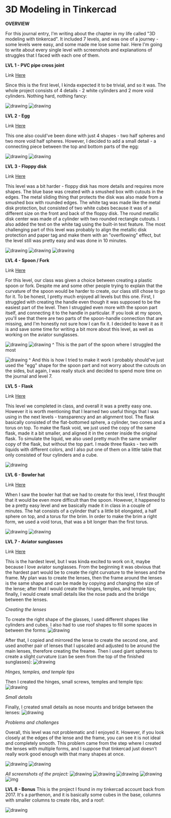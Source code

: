 # 3D Modeling in Tinkercad

**OVERVIEW**

For this journal entry, I'm writing about the chapter in my life called "3D modeling with tinkercad". It included 7 levels, and was one of a journey - some levels were easy, and some made me lose some hair. Here I'm going to write about every single level with screenshots and explanations of struggles that I faced with each one of them.

**LVL 1 - PVC pipe cross joint**

Link [Here](https://www.tinkercad.com/things/ePiRqHCUURW-idslvl1)

Since this is the first level, I kinda expected it to be trivial, and so it was. The whole project consists of 4 details - 2 white cylinders and 2 more void cylinders. Nothing hard, nothing fancy:

![drawing](https://github.com/user-attachments/assets/3e787648-6836-4fb3-ba5b-0f6d8a87f10b)
![drawing](https://github.com/user-attachments/assets/d09a2aac-9354-42e5-b1a0-c85ef06ac0c1)

**LVL 2 - Egg**

Link [Here](https://www.tinkercad.com/things/k0YKtsC6HZq-idslvl2)

This one also could've been done with just 4 shapes - two half spheres and two more void half spheres. However, I decided to add a small detail - a connecting piece between the top and bottom parts of the egg:

![drawing](https://github.com/user-attachments/assets/379af95d-aca5-43ef-b86c-3ae696272264)
![drawing](https://github.com/user-attachments/assets/6781066a-62c9-4612-b001-42f73d29eff8)

**LVL 3 - Floppy disk**

Link [Here](https://www.tinkercad.com/things/hXrdIvvWgkA-idslvl3)

This level was a bit harder - floppy disk has more details and requires more shapes. The blue base was created with a smushed box with cutouts in the edges. The metal sliding thing that protects the disk was also made from a smushed box with rounded edges. The white tag was made like the metal disk protection, but consisted of two white cubes because it was of a different size on the front and back of the floppy disk. The round metallic disk center was made of a cylinder with two rounded rectangle cutouts. I also added the text on the white tag using the built-in text feature. The most challenging part of this level was probably to align the metallic disk protection and paper tag and make them with an "overflowing" effect, but the level still was pretty easy and was done in 10 minutes.

![drawing](https://github.com/user-attachments/assets/2ab934cc-3a58-4b2d-8c24-de10841f727b)
![drawing](https://github.com/user-attachments/assets/fdcbaccf-23ae-4b4d-a301-d7780b5241bc)
![drawing](https://github.com/user-attachments/assets/591e3c88-d6fa-484d-9db5-9fabba51479a)

**LVL 4 - Spoon / Fork**

Link [Here](https://www.tinkercad.com/things/2HFdSYj7rYI-idslvl4)

For this level, our class was given a choice between creating a plastic spoon or fork. Despite me and some other people trying to explain that the curvature of the spoon would be harder to create, our class still chose to go for it. To be honest, I pretty much enjoyed all levels but this one. First, I struggled with creating the handle even though it was supposed to be the easiest part of the level. Then I struggled even more with the spoon part itself, and connecting it to the handle in particular. If you look at my spoon, you'll see that there are two parts of the spoon-handle connection that are missing, and I'm honestly not sure how I can fix it. I decided to leave it as it is and save some time for writing a bit more about this level, as well as working on the aviator sunglasses. 

![drawing](https://github.com/user-attachments/assets/965ef384-61cd-472c-b76b-e725b934c3c0)
![drawing](https://github.com/user-attachments/assets/d596de1b-9c0c-4375-81b5-4a7abf49a9b6)
^ This is the part of the spoon where I struggled the most

![drawing](https://github.com/user-attachments/assets/97bc7ef5-7c37-4b39-b628-785eabe19e5d)
^ And this is how I tried to make it work
I probably should've just used the "egg" shape for the spoon part and not worry about the cutouts on the sides, but again, I was really stuck and decided to spend more time on the journal and level 7.

**LVL 5 - Flask**

Link [Here](https://www.tinkercad.com/things/gfiMIFpb9Mr-idslvl5)

This level we completed in class, and overall it was a pretty easy one. However it is worth mentioning that I learned two useful things that I was using in the next levels - transparency and an alignment tool. The flask basically consisted of the flat-bottomed sphere, a cylinder, two cones and a torus on top. To make the flask void, we just used the copy of the same flask, made it a bit smaller, and aligned it in the center inside the original flask. To simulate the liquid, we also used pretty much the same smaller copy of the flask, but without the top part. I made three flasks - two with liquids with different colors, and I also put one of them on a little table that only consisted of four cylinders and a cube.

![drawing](https://github.com/user-attachments/assets/54ea47ff-edaa-49c9-95f7-981ebca1d6a3)

**LVL 6 - Bowler hat**

Link [Here](https://www.tinkercad.com/things/fiGgn4JpyEr-idslvl6)

When I saw the bowler hat that we had to create for this level, I first thought that it would be even more difficult than the spoon. However, it happened to be a pretty easy level and we basically made it in class in a couple of minutes. The hat consists of a cylinder that's a little bit elongated, a half sphere on top, and a torus for the brim. In order to make the brim a right form, we used a void torus, that was a bit longer than the first torus.

![drawing](https://github.com/user-attachments/assets/3c78e346-7855-4d8a-b947-c9b9388ab7b4)
![drawing](https://github.com/user-attachments/assets/eb230a68-7a36-4530-bc80-73d4d86eec54)

**LVL 7 - Aviator sunglasses**

Link [Here](https://www.tinkercad.com/things/h1sGev73BrJ-idslvl7)

This is the hardest level, but I was kinda excited to work on it, maybe because I love aviator sunglasses. From the beginning it was obvious that the hardest part would be to create the right curvature to the lenses and the frame. My plan was to create the lenses, then the frame around the lenses is the same shape and can be made by copying and changing the size of the lense; after that I would create the hinges, temples, and temple tips; finally, I would create small details like the nose pads and the bridge between the lenses.

*Creating the lenses*

To create the right shape of the glasses, I used different shapes like cylinders and cubes. I also had to use roof shapes to fill some spaces in between the forms:
![drawing](https://github.com/user-attachments/assets/9261a5d2-ca25-4dfe-8954-6cc72232a218)

After that, I copied and mirrored the lense to create the second one, and used another pair of lenses that I upscaled and adjusted to be around the main lenses, therefore creating the freame. Then I used giant spheres to create a slight curvature (can be seen from the top of the finished sunglasses):
![drawing](https://github.com/user-attachments/assets/da19ba34-8483-42ef-8aa6-469b2e7150ba)

*Hinges, temples, and temple tips*

Then I created the hinges, small screws, temples and temple tips:
![drawing](https://github.com/user-attachments/assets/ce23783a-169e-4992-a549-fd778f9e9851)

*Small details*

Finally, I created small details as nose mounts and bridge between the lenses:
![drawing](https://github.com/user-attachments/assets/3bf55792-545b-4c73-9e9f-7d73e00076c2)

*Problems and challenges*

Overall, this level was not problematic and I enjoyed it. However, if you look closely at the edges of the lense and the frame, you can see it is not ideal and completely smooth. This problem came from the step where I created the lenses with multiple forms, and I suppose that tinkercad just doesn't really work good enough with that many shapes at once.

![drawing](https://github.com/user-attachments/assets/c68253cd-c22b-4792-b254-c3d82468a140)
![drawing](https://github.com/user-attachments/assets/29ab69f9-6d61-4018-aad9-4182f18cd54e)

*All screenshots of the project:*
![drawing](https://github.com/user-attachments/assets/3d3f744b-7ee4-44c1-a55a-889c70a08960)
![drawing](https://github.com/user-attachments/assets/67c57efa-aa35-4f39-b517-4c05571d4eff)
![drawing](https://github.com/user-attachments/assets/75c181fb-a659-45ae-ad04-ffcb4cc72fe8)
![drawing](https://github.com/user-attachments/assets/949d93cc-d169-4535-a42a-957d715789ed)
![img](https://github.com/user-attachments/assets/30248b9e-99cd-42b2-8c65-6db9c84a40d9)

**LVL 8 - Bonus**
This is the project I found in my tinkercad account back from 2017. It's a parthenon, and it is basically some cubes in the base, columns with smaller columns to create ribs, and a roof:

![drawing](https://github.com/user-attachments/assets/7a38d518-9fff-49c3-8841-d7bd62b79c51)














